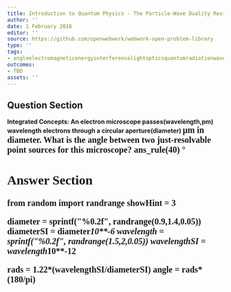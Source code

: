 ```yaml
---
title: Introduction to Quantum Physics - The Particle-Wave Duality Reviewed
author: ''
date: 1 February 2018
editor: ''
source: https://github.com/openwebwork/webwork-open-problem-library
type: ''
tags:
- angleelectromagneticenergyinterferencelightopticsquantumradiationwavewavelength
outcomes:
- TBD
assets: ''
---
```


## Question Section 

<b>
<b>Integrated Concepts:<b> An electron microscope passes(wavelength,pm) wavelength electrons through a circular aperture(diameter) <span style="font-family: 'Times'; font-size: 20px";>&mu;m<span> in diameter. What is the angle between two just-resolvable point sources for this microscope?
ans_rule(40) &#176;


## Answer Section

from random import randrange
showHint = 3

diameter = sprintf("%0.2f", randrange(0.9,1.4,0.05))
diameterSI = diameter*10**-6
wavelength = sprintf("%0.2f", randrange(1.5,2,0.05))
wavelengthSI = wavelength*10**-12

rads = 1.22*(wavelengthSI/diameterSI)
angle = rads*(180/pi)